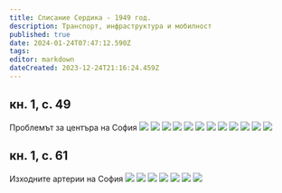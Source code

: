```yaml
---
title: Списание Сердика - 1949 год.
description: Транспорт, инфраструктура и мобилност
published: true
date: 2024-01-24T07:47:12.590Z
tags: 
editor: markdown
dateCreated: 2023-12-24T21:16:24.459Z
---
```



## кн. 1, с. 49
Проблемът за центъра на София
<img src="http://46.10.181.183:1518/trinmo/literature/spisanie-serdika/1949-1-2-p01.jpg">
<img src="http://46.10.181.183:1518/trinmo/literature/spisanie-serdika/1949-1-2-p02.jpg">
<img src="http://46.10.181.183:1518/trinmo/literature/spisanie-serdika/1949-1-2-p03.jpg">
<img src="http://46.10.181.183:1518/trinmo/literature/spisanie-serdika/1949-1-2-p04.jpg">
<img src="http://46.10.181.183:1518/trinmo/literature/spisanie-serdika/1949-1-2-p05.jpg">
<img src="http://46.10.181.183:1518/trinmo/literature/spisanie-serdika/1949-1-2-p06.jpg">
<img src="http://46.10.181.183:1518/trinmo/literature/spisanie-serdika/1949-1-2-p07.jpg">
<img src="http://46.10.181.183:1518/trinmo/literature/spisanie-serdika/1949-1-2-p08.jpg">
<img src="http://46.10.181.183:1518/trinmo/literature/spisanie-serdika/1949-1-2-p09.jpg">
<img src="http://46.10.181.183:1518/trinmo/literature/spisanie-serdika/1949-1-2-p10.jpg">
<img src="http://46.10.181.183:1518/trinmo/literature/spisanie-serdika/1949-1-2-p11.jpg">
<img src="http://46.10.181.183:1518/trinmo/literature/spisanie-serdika/1949-1-2-p12.jpg">


## кн. 1, с. 61
Изходните артерии на София
<img src="http://46.10.181.183:1518/trinmo/literature/spisanie-serdika/1949-1-2-p13.jpg">
<img src="http://46.10.181.183:1518/trinmo/literature/spisanie-serdika/1949-1-2-p14.jpg">
<img src="http://46.10.181.183:1518/trinmo/literature/spisanie-serdika/1949-1-2-p15.jpg">
<img src="http://46.10.181.183:1518/trinmo/literature/spisanie-serdika/1949-1-2-p16.jpg">
<img src="http://46.10.181.183:1518/trinmo/literature/spisanie-serdika/1949-1-2-p17.jpg">
<img src="http://46.10.181.183:1518/trinmo/literature/spisanie-serdika/1949-1-2-p18.jpg">
<img src="http://46.10.181.183:1518/trinmo/literature/spisanie-serdika/1949-1-2-p19.jpg">